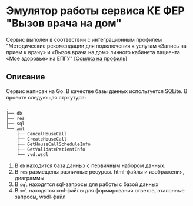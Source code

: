# Эмулятор работы сервиса КЕ ФЕР "Вызов врача на дом"

Сервис выполен в соотвествии с интеграционным профилем "Методические рекомендации 
для подключения к услугам «Запись на прием к врачу» и «Вызов врача на дом» личного 
кабинета пациента «Моё здоровье» на ЕПГУ" [<a href="https://portal.egisz.rosminzdrav.ru/materials/541">Ссылка на профиль</a>]

## Описание

Сервис написан на Go. В качестве базы данных используется SQLite. В проекте следующая стркутура:
```
.
├── db
├── res
├── sql
└── xml
    ├── CancelHouseCall
    ├── CreateHouseCall
    ├── GetHouseCallScheduleInfo
    ├── GetValidatePatientInfo
    └── vvd.wsdl
```
1. В ```db``` находится база данных с первичным набором данных.  
2. В ```res``` размещены различные ресурсы. html-файлы и изображения, диаграммы
3. В ```sql``` находятся sql-запросы для работы с базой данных
4. В ```xml``` находятся xml-файлы для формирования ответов, эталонные запросы, wsdl-файл